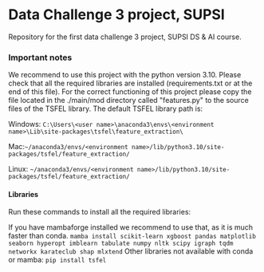 # Data Challenge 3 project, SUPSI
Repository for the first data challenge 3 project, SUPSI DS &amp; AI course.

### Important notes
We recommend to use this project with the python version 3.10.
Please check that all the required libraries are installed (requirements.txt or at the end of this file). 
For the correct functioning of this project please copy the file located in the ./main/mod directory called "features.py"
to the source files of the TSFEL library.
The default TSFEL library path is: 

Windows: `C:\Users\<user name>\anaconda3\envs\<environment name>\Lib\site-packages\tsfel\feature_extraction\`

Mac:`~/anaconda3/envs/<environment name>/lib/python3.10/site-packages/tsfel/feature_extraction/`

Linux: `~/anaconda3/envs/<environment name>/lib/python3.10/site-packages/tsfel/feature_extraction/`

#### Libraries
Run these commands to install all the required libraries:

If you have mambaforge installed we recommend to use that, as it is much faster than conda.
`mamba install scikit-learn xgboost pandas matplotlib seaborn hyperopt imblearn tabulate numpy nltk scipy igraph tqdm networkx karateclub shap mlxtend`
Other libraries not available with conda or mamba:
`pip install tsfel`